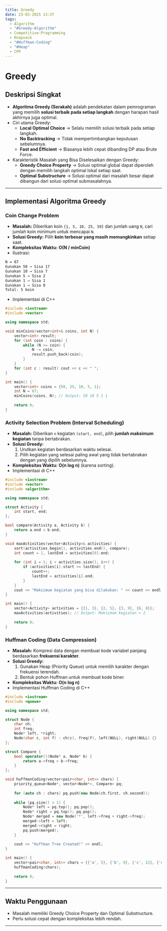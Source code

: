 ```yaml
---
title: Greedy
date: 23-03-2025 13:37
tags:
  - Algorithm
  - "#Greedy-Algorithm"
  - Competitive-Programming
  - Knapsack
  - "#Huffman-Coding"
  - "#Heap"
  - CPP
---
```

# Greedy

## Deskripsi Singkat
- **Algoritma Greedy (Serakah)** adalah pendekatan dalam pemrograman yang memilih **solusi terbaik pada setiap langkah** dengan harapan hasil akhirnya juga optimal.
- Ciri utama Greedy:
	- **Local Optimal Choice** → Selalu memilih solusi terbaik pada setiap langkah.
	- **No Backtracking** → Tidak mempertimbangkan keputusan sebelumnya.
	- **Fast and Efficient** → Biasanya lebih cepat dibanding DP atau Brute Force.
- Karakteristik Masalah yang Bisa Diselesaikan dengan Greedy:
	- **Greedy Choice Property** → Solusi optimal global dapat diperoleh dengan memilih langkah optimal lokal setiap saat.
	- **Optimal Substructure** → Solusi optimal dari masalah besar dapat dibangun dari solusi optimal submasalahnya.

---

## Implementasi Algoritma Greedy
### Coin Change Problem
- **Masalah:**  Diberikan koin `{1, 5, 10, 25, 50}` dan jumlah uang `N`, cari jumlah koin minimum untuk mencapai `N`.
- **Solusi Greedy:** Pilih **koin terbesar yang masih memungkinkan** setiap saat.
- **Kompleksitas Waktu:** **O(N / minCoin)**
- Ilustrasi:
```css
N = 67
Gunakan 50 → Sisa 17
Gunakan 10 → Sisa 7
Gunakan 5 → Sisa 2
Gunakan 1 → Sisa 1
Gunakan 1 → Sisa 0
Total: 5 koin
```
- Implementasi di C++
```cpp
#include <iostream>
#include <vector>

using namespace std;

void minCoins(vector<int>& coins, int N) {
    vector<int> result;
    for (int coin : coins) {
        while (N >= coin) {
            N -= coin;
            result.push_back(coin);
        }
    }
    for (int c : result) cout << c << " ";
}

int main() {
    vector<int> coins = {50, 25, 10, 5, 1};
    int N = 67;
    minCoins(coins, N); // Output: 50 10 5 1 1
    
    return 0;
}
```
### Activity Selection Problem (Interval Scheduling)
- **Masalah:** Diberikan `n` kegiatan `(start, end)`, pilih **jumlah maksimum kegiatan** tanpa bertabrakan.
- **Solusi Greedy:**
	1. Urutkan kegiatan berdasarkan waktu selesai.
	2. Pilih kegiatan yang selesai paling awal yang tidak bertabrakan dengan yang dipilih sebelumnya.
- **Kompleksitas Waktu:** **O(n log n)** (karena sorting).
- Implementasi di C++
```cpp
#include <iostream>
#include <vector>
#include <algorithm>

using namespace std;

struct Activity {
    int start, end;
};

bool compare(Activity a, Activity b) {
    return a.end < b.end;
}

void maxActivities(vector<Activity>& activities) {
    sort(activities.begin(), activities.end(), compare);
    int count = 1, lastEnd = activities[0].end;
    
    for (int i = 1; i < activities.size(); i++) {
        if (activities[i].start >= lastEnd) {
            count++;
            lastEnd = activities[i].end;
        }
    }
    cout << "Maksimum kegiatan yang bisa dilakukan: " << count << endl;
}

int main() {
    vector<Activity> activities = {{1, 3}, {2, 5}, {3, 9}, {6, 8}};
    maxActivities(activities); // Output: Maksimum kegiatan = 2
    
    return 0;
}
```
### Huffman Coding (Data Compression)
- **Masalah:** Kompresi data dengan membuat kode variabel panjang berdasarkan **frekuensi karakter**.
- **Solusi Greedy:**
	1. Gunakan Heap (Priority Queue) untuk memilih karakter dengan frekuensi terendah.
	2. Bentuk pohon Huffman untuk membuat kode biner.
- **Kompleksitas Waktu:** **O(n log n)**
- Implementasi Huffman Coding di C++
```cpp
#include <iostream>
#include <queue>

using namespace std;

struct Node {
    char ch;
    int freq;
    Node* left, *right;
    Node(char c, int f) : ch(c), freq(f), left(NULL), right(NULL) {}
};

struct Compare {
    bool operator()(Node* a, Node* b) {
        return a->freq > b->freq;
    }
};

void huffmanCoding(vector<pair<char, int>> chars) {
    priority_queue<Node*, vector<Node*>, Compare> pq;
    
    for (auto ch : chars) pq.push(new Node(ch.first, ch.second));
    
    while (pq.size() > 1) {
        Node* left = pq.top(); pq.pop();
        Node* right = pq.top(); pq.pop();
        Node* merged = new Node('*', left->freq + right->freq);
        merged->left = left;
        merged->right = right;
        pq.push(merged);
    }
    
    cout << "Huffman Tree Created!" << endl;
}

int main() {
    vector<pair<char, int>> chars = {{'a', 5}, {'b', 9}, {'c', 12}, {'d', 13}};
    huffmanCoding(chars);
    
    return 0;
}
```

---
## Waktu Penggunaan
 - Masalah memiliki Greedy Choice Property dan Optimal Substructure.
 - Perlu solusi cepat dengan kompleksitas lebih rendah.

---
